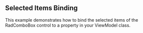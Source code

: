 ## Selected Items Binding
This example demonstrates how to bind the selected items of the RadComboBox control to a property in your ViewModel class.

[//]: <keywords:selected, items, binding>